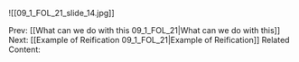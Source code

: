 ﻿

![[09_1_FOL_21_slide_14.jpg]]


Prev: [[What can we do with this 09_1_FOL_21|What can we do with this]]
Next: [[Example of Reification 09_1_FOL_21|Example of Reification]]
Related Content: